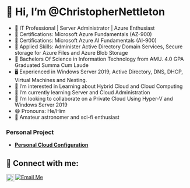 <h1>👋 Hi, I’m @ChristopherNettleton </h1>

- 🌌 IT Professional | Server Administrator | Azure Enthusiast
- 📜 Certifications: Microsoft Azure Fundamentals (AZ-900)
- 📜 Certifications: Microsoft Azure AI Fundamentals (AI-900)
- 📜 Applied Skills: Administer Active Directory Domain Services,	Secure storage for Azure Files and Azure Blob Storage
- 📘 Bachelors Of Science in Information Technology from AMU. 4.0 GPA Graduated Summa Cum Laude
- 🖥️ Experienced in Windows Server 2019, Active Directory, DNS, DHCP, Virtual Machines and Nesting. 
- 👀 I’m interested in Learning about Hybrid Cloud and Cloud Computing
- 🌱 I’m currently learning Server and Cloud Administration
- 💞️ I’m looking to collaborate on a Private Cloud Using Hyper-V and Windows Server 2019
- 😄 Pronouns: He/Him
- 🚀 Amateur astronomer and sci-fi enthusiast

<h3>Personal Project</h3>

- <b>[Personal Cloud Configuration](https://github.com/ChristopherNettleton/MSSA-CSCA2)</b>

<h2>🤳 Connect with me:</h2>

[<img align="left" alt="Christopher Nettleton | LinkedIn" width="22px" src="https://cdn.jsdelivr.net/npm/simple-icons@v3/icons/linkedin.svg" />][linkedin]

[linkedin]: https://www.linkedin.com/in/christopher-nettleton/
[![Email Me](https://img.shields.io/badge/Email-Me-blue?style=for-the-badge&logo=gmail)](mailto:Christopher.Nettleton@outlook.com)

<!---
ChristopherNettleton/ChristopherNettleton is a ✨ special ✨ repository because its `README.md` (this file) appears on your GitHub profile.
You can click the Preview link to take a look at your changes.
--->

